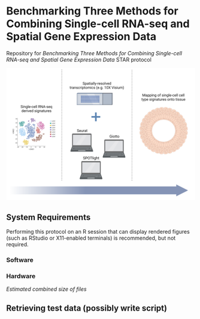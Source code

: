 # Benchmarking Three Methods for Combining Single-cell RNA-seq and Spatial Gene Expression Data
Repository for *Benchmarking Three Methods for Combining Single-cell RNA-seq and Spatial Gene Expression Data* STAR protocol

![Graphical abstract for this protocol](https://github.com/tingalab/sge-integration/raw/main/graphical_abstract.png)

## System Requirements

Performing this protocol on an R session that can display rendered figures (such as RStudio or X11-enabled terminals) is recommended, but not required. 

### Software

### Hardware

*Estimated combined size of files*

## Retrieving test data (possibly write script)
